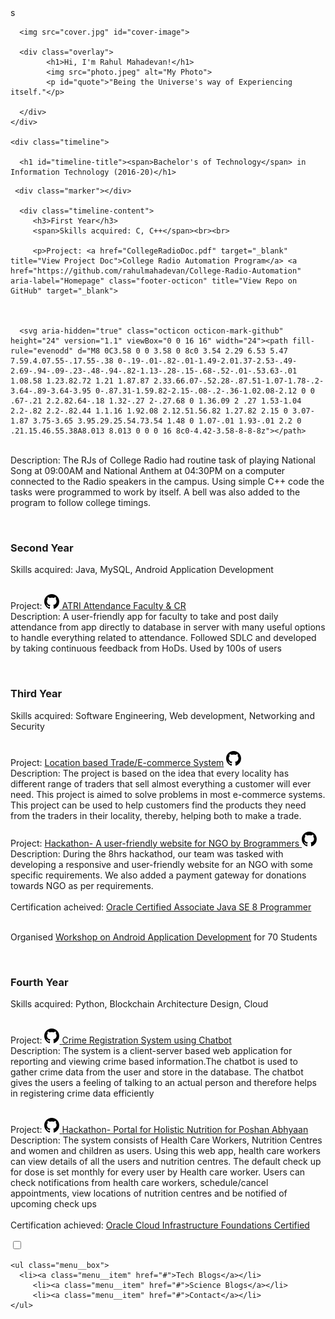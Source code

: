 <!DOCTYPE html>
<html>
<head>
	<title></title>
	<link rel="stylesheet" type="text/css" href="my-website/index.css">
	<meta name="viewport" content="width=device-width, initial-scale=1.0">
	<script src="https://ajax.googleapis.com/ajax/libs/jquery/3.5.1/jquery.min.js"></script>
   
</head>

<body>
	<div class="image-container">s
		
      <img src="cover.jpg" id="cover-image">
		
      <div class="overlay">
			<h1>Hi, I'm Rahul Mahadevan!</h1>
			<img src="photo.jpeg" alt="My Photo">
			<p id="quote">"Being the Universe's way of Experiencing itself."</p>
      
      </div>
	</div>
 
	<div class="timeline">
		
      <h1 id="timeline-title"><span>Bachelor's of Technology</span> in Information Technology (2016-20)</h1>

<div class="container">

   <div class="timeline-block timeline-block-right">
     
     <div class="marker"></div>
      
      <div class="timeline-content">
         <h3>First Year</h3>  
         <span>Skills acquired: C, C++</span><br><br>
         
         <p>Project: <a href="CollegeRadioDoc.pdf" target="_blank" title="View Project Doc">College Radio Automation Program</a> <a href="https://github.com/rahulmahadevan/College-Radio-Automation" aria-label="Homepage" class="footer-octicon" title="View Repo on GitHub" target="_blank">
    


      <svg aria-hidden="true" class="octicon octicon-mark-github" height="24" version="1.1" viewBox="0 0 16 16" width="24"><path fill-rule="evenodd" d="M8 0C3.58 0 0 3.58 0 8c0 3.54 2.29 6.53 5.47 7.59.4.07.55-.17.55-.38 0-.19-.01-.82-.01-1.49-2.01.37-2.53-.49-2.69-.94-.09-.23-.48-.94-.82-1.13-.28-.15-.68-.52-.01-.53.63-.01 1.08.58 1.23.82.72 1.21 1.87.87 2.33.66.07-.52.28-.87.51-1.07-1.78-.2-3.64-.89-3.64-3.95 0-.87.31-1.59.82-2.15-.08-.2-.36-1.02.08-2.12 0 0 .67-.21 2.2.82.64-.18 1.32-.27 2-.27.68 0 1.36.09 2 .27 1.53-1.04 2.2-.82 2.2-.82.44 1.1.16 1.92.08 2.12.51.56.82 1.27.82 2.15 0 3.07-1.87 3.75-3.65 3.95.29.25.54.73.54 1.48 0 1.07-.01 1.93-.01 2.2 0 .21.15.46.55.38A8.013 8.013 0 0 0 16 8c0-4.42-3.58-8-8-8z"></path>
</svg>
</a><br>Description: The RJs of College Radio had routine task of playing National Song at 09:00AM and National Anthem at 04:30PM on a computer connected to the Radio speakers in the campus. Using simple C++ code the tasks were programmed to work by itself. A bell was also added to the program to follow college timings.</p><br>
      </div>
   </div>

   <div class="timeline-block timeline-block-left">
      <div class="marker"></div>
      <div class="timeline-content">
         <h3>Second Year</h3>
         <span>Skills acquired: Java, MySQL, Android Application Development</span><br><br>
         <p>Project: <a href="https://github.com/rahulmahadevan/Android-ATRI-Attendance.git" aria-label="Homepage" class="footer-octicon" title="View Repo on GitHub" target="_blank">
      <svg aria-hidden="true" class="octicon octicon-mark-github" height="24" version="1.1" viewBox="0 0 16 16" width="24"><path fill-rule="evenodd" d="M8 0C3.58 0 0 3.58 0 8c0 3.54 2.29 6.53 5.47 7.59.4.07.55-.17.55-.38 0-.19-.01-.82-.01-1.49-2.01.37-2.53-.49-2.69-.94-.09-.23-.48-.94-.82-1.13-.28-.15-.68-.52-.01-.53.63-.01 1.08.58 1.23.82.72 1.21 1.87.87 2.33.66.07-.52.28-.87.51-1.07-1.78-.2-3.64-.89-3.64-3.95 0-.87.31-1.59.82-2.15-.08-.2-.36-1.02.08-2.12 0 0 .67-.21 2.2.82.64-.18 1.32-.27 2-.27.68 0 1.36.09 2 .27 1.53-1.04 2.2-.82 2.2-.82.44 1.1.16 1.92.08 2.12.51.56.82 1.27.82 2.15 0 3.07-1.87 3.75-3.65 3.95.29.25.54.73.54 1.48 0 1.07-.01 1.93-.01 2.2 0 .21.15.46.55.38A8.013 8.013 0 0 0 16 8c0-4.42-3.58-8-8-8z"></path>
</svg>
</a> <a href="https://play.google.com/store/apps/details?id=xyz.atriams.atri" target="_blank" title="Get it on GooglePlay">ATRI Attendance Faculty & CR</a><br>Description: A user-friendly app for faculty to take and post daily attendance from app directly to database in server with many useful options to handle everything related to attendance. Followed SDLC and developed by taking continuous feedback from HoDs. Used by 100s of users</p><br>
      </div>
   </div>

   <div class="timeline-block timeline-block-right">
      <div class="marker"></div>
      <div class="timeline-content">
         <h3>Third Year</h3>
         <span>Skills acquired: Software Engineering, Web development, Networking and Security</span><br><br>
         <p>Project: <a href="https://github.com/rahulmahadevan/Android-Location-Based-Trade-System.git" target="_blank">Location based Trade/E-commerce System</a> <a href="https://github.com/rahulmahadevan/Android-Location-Based-Trade-System.git" aria-label="Homepage" class="footer-octicon" title="View Repo on GitHub" target="_blank">
      <svg aria-hidden="true" class="octicon octicon-mark-github" height="24" version="1.1" viewBox="0 0 16 16" width="24"><path fill-rule="evenodd" d="M8 0C3.58 0 0 3.58 0 8c0 3.54 2.29 6.53 5.47 7.59.4.07.55-.17.55-.38 0-.19-.01-.82-.01-1.49-2.01.37-2.53-.49-2.69-.94-.09-.23-.48-.94-.82-1.13-.28-.15-.68-.52-.01-.53.63-.01 1.08.58 1.23.82.72 1.21 1.87.87 2.33.66.07-.52.28-.87.51-1.07-1.78-.2-3.64-.89-3.64-3.95 0-.87.31-1.59.82-2.15-.08-.2-.36-1.02.08-2.12 0 0 .67-.21 2.2.82.64-.18 1.32-.27 2-.27.68 0 1.36.09 2 .27 1.53-1.04 2.2-.82 2.2-.82.44 1.1.16 1.92.08 2.12.51.56.82 1.27.82 2.15 0 3.07-1.87 3.75-3.65 3.95.29.25.54.73.54 1.48 0 1.07-.01 1.93-.01 2.2 0 .21.15.46.55.38A8.013 8.013 0 0 0 16 8c0-4.42-3.58-8-8-8z"></path>
</svg>
</a><br>Description: The project is based on the idea that every locality has different range of traders that sell almost everything a customer will ever need. This project is aimed to solve problems in most e-commerce systems. This project can be used to help customers find the products they need from the traders in their locality, thereby, helping both to make a trade.
<br><br>
Project: <a href="Hackzone-Team-Brogrammers.pdf" target="_blank">Hackathon- A user-friendly website for NGO by Brogrammers</a><a href="https://github.com/rahulmahadevan/Web-Brogrammers-NGO.git" aria-label="Homepage" class="footer-octicon" title="View Repo on GitHub" target="_blank">
      <svg aria-hidden="true" class="octicon octicon-mark-github" height="24" version="1.1" viewBox="0 0 16 16" width="24"><path fill-rule="evenodd" d="M8 0C3.58 0 0 3.58 0 8c0 3.54 2.29 6.53 5.47 7.59.4.07.55-.17.55-.38 0-.19-.01-.82-.01-1.49-2.01.37-2.53-.49-2.69-.94-.09-.23-.48-.94-.82-1.13-.28-.15-.68-.52-.01-.53.63-.01 1.08.58 1.23.82.72 1.21 1.87.87 2.33.66.07-.52.28-.87.51-1.07-1.78-.2-3.64-.89-3.64-3.95 0-.87.31-1.59.82-2.15-.08-.2-.36-1.02.08-2.12 0 0 .67-.21 2.2.82.64-.18 1.32-.27 2-.27.68 0 1.36.09 2 .27 1.53-1.04 2.2-.82 2.2-.82.44 1.1.16 1.92.08 2.12.51.56.82 1.27.82 2.15 0 3.07-1.87 3.75-3.65 3.95.29.25.54.73.54 1.48 0 1.07-.01 1.93-.01 2.2 0 .21.15.46.55.38A8.013 8.013 0 0 0 16 8c0-4.42-3.58-8-8-8z"></path>
</svg>
</a><br>Description: During the 8hrs hackathod, our team was tasked with developing a responsive and user-friendly website for an NGO with some specific requirements. We also added a payment gateway for donations towards NGO as per requirements.
<br><br>Certification acheived: <a href="https://www.youracclaim.com/badges/a5bf968a-fbaa-4db2-bf4f-48ce6a5f460c/linked_in_profile" target="_blank">Oracle Certified Associate Java SE 8 Programmer</a><br><br>

Organised <a href="#img1">Workshop on Android Application Development</a> for 70 Students
<a href="#" class="lightbox" id="img1">
  <span style="background-image: url('workshop.JPG')"></span>
</a>
</p><br>
      </div>
   </div>

   <div class="timeline-block timeline-block-left">
      <div class="marker"></div>
      <div class="timeline-content">
         <h3>Fourth Year</h3>
         <span>Skills acquired: Python, Blockchain Architecture Design, Cloud</span><br><br>
         <p>Project: <a href="https://github.com/rahulmahadevan/Web-Crime-Reporting-System.git" aria-label="Homepage" class="footer-octicon" title="View Repo on GitHub" target="_blank">
      <svg aria-hidden="true" class="octicon octicon-mark-github" height="24" version="1.1" viewBox="0 0 16 16" width="24"><path fill-rule="evenodd" d="M8 0C3.58 0 0 3.58 0 8c0 3.54 2.29 6.53 5.47 7.59.4.07.55-.17.55-.38 0-.19-.01-.82-.01-1.49-2.01.37-2.53-.49-2.69-.94-.09-.23-.48-.94-.82-1.13-.28-.15-.68-.52-.01-.53.63-.01 1.08.58 1.23.82.72 1.21 1.87.87 2.33.66.07-.52.28-.87.51-1.07-1.78-.2-3.64-.89-3.64-3.95 0-.87.31-1.59.82-2.15-.08-.2-.36-1.02.08-2.12 0 0 .67-.21 2.2.82.64-.18 1.32-.27 2-.27.68 0 1.36.09 2 .27 1.53-1.04 2.2-.82 2.2-.82.44 1.1.16 1.92.08 2.12.51.56.82 1.27.82 2.15 0 3.07-1.87 3.75-3.65 3.95.29.25.54.73.54 1.48 0 1.07-.01 1.93-.01 2.2 0 .21.15.46.55.38A8.013 8.013 0 0 0 16 8c0-4.42-3.58-8-8-8z"></path>
</svg>
</a><a href="https://github.com/rahulmahadevan/Web-Crime-Reporting-System.git" target="_blank">Crime Registration System using Chatbot</a><br>Description: The system is a client-server based web application for reporting and viewing crime based information.The chatbot is used to gather crime data from the user and store in the database. The chatbot gives the users a feeling of talking to an actual person and therefore helps in registering crime data efficiently<br><br>

Project: <a href="https://github.com/rahulmahadevan/Web-Poshan-Abhyaan.git" aria-label="Homepage" class="footer-octicon" title="View Repo on GitHub" target="_blank">
      <svg aria-hidden="true" class="octicon octicon-mark-github" height="24" version="1.1" viewBox="0 0 16 16" width="24"><path fill-rule="evenodd" d="M8 0C3.58 0 0 3.58 0 8c0 3.54 2.29 6.53 5.47 7.59.4.07.55-.17.55-.38 0-.19-.01-.82-.01-1.49-2.01.37-2.53-.49-2.69-.94-.09-.23-.48-.94-.82-1.13-.28-.15-.68-.52-.01-.53.63-.01 1.08.58 1.23.82.72 1.21 1.87.87 2.33.66.07-.52.28-.87.51-1.07-1.78-.2-3.64-.89-3.64-3.95 0-.87.31-1.59.82-2.15-.08-.2-.36-1.02.08-2.12 0 0 .67-.21 2.2.82.64-.18 1.32-.27 2-.27.68 0 1.36.09 2 .27 1.53-1.04 2.2-.82 2.2-.82.44 1.1.16 1.92.08 2.12.51.56.82 1.27.82 2.15 0 3.07-1.87 3.75-3.65 3.95.29.25.54.73.54 1.48 0 1.07-.01 1.93-.01 2.2 0 .21.15.46.55.38A8.013 8.013 0 0 0 16 8c0-4.42-3.58-8-8-8z"></path>
</svg>
</a><a href="https://github.com/rahulmahadevan/Web-Poshan-Abhyaan.git" target="_blank">Hackathon- Portal for Holistic Nutrition for Poshan Abhyaan</a><br>Description: The system consists of Health Care Workers, Nutrition Centres and women and children as users. Using this web app, health care workers can view details of all the users and nutrition centres. The default check up for dose is set monthly for every user by Health care worker. Users can check notifications from health care workers, schedule/cancel appointments, view locations of nutrition centres and be notified of upcoming check ups<br><br>Certification achieved: <a href="https://www.youracclaim.com/badges/55e78f35-7027-46d6-8b6f-6db120795e86/linked_in_profile" target="_blank">Oracle Cloud Infrastructure Foundations Certified</a></p>
      </div>
   </div>
</div>
</div>


<div class="hamburger-menu">
    <input id="menu__toggle" type="checkbox" />
    <label class="menu__btn" for="menu__toggle">
      <span></span>
    </label>

    <ul class="menu__box">
      <li><a class="menu__item" href="#">Tech Blogs</a></li>
         <li><a class="menu__item" href="#">Science Blogs</a></li>
         <li><a class="menu__item" href="#">Contact</a></li>
    </ul>
  </div>

</body>

</html>

